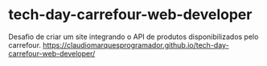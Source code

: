 # tech-day-carrefour-web-developer
Desafio de criar um site integrando o API de produtos disponibilizados pelo carrefour. 
https://claudiomarquesprogramador.github.io/tech-day-carrefour-web-developer/
